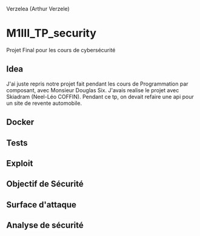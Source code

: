Verzelea (Arthur Verzele)

# M1III_TP_security
Projet Final pour les cours de cybersécurité

## Idea
J'ai juste repris notre projet fait pendant les cours de Programmation par composant, avec Monsieur Douglas Six.
J'avais realise le projet avec Skiadram (Neel-Léo COFFIN).
Pendant ce tp, on devait refaire une api pour un site de revente automobile.

## Docker

## Tests

## Exploit

## Objectif de Sécurité

## Surface d'attaque

## Analyse de sécurité
